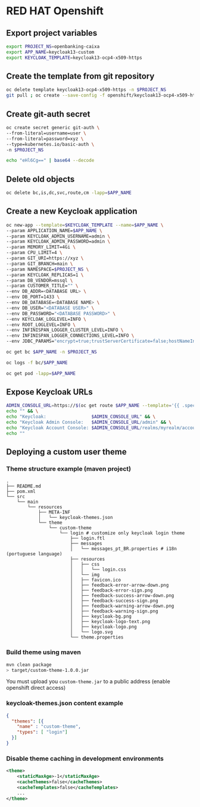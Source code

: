 # RED HAT Openshift

## Export project variables

```sh
export PROJECT_NS=openbanking-caixa
export APP_NAME=keycloak13-custom
export KEYCLOAK_TEMPLATE=keycloak13-ocp4-x509-https
```

## Create the template from git repository

```sh
oc delete template keycloak13-ocp4-x509-https -n $PROJECT_NS
git pull ; oc create --save-config -f openshift/keycloak13-ocp4-x509-https.yaml --namespace=$PROJECT_NS
```

## Create git-auth secret

```sh
oc create secret generic git-auth \
--from-literal=username=user \
--from-literal=password=xyz \
--type=kubernetes.io/basic-auth \
-n $PROJECT_NS
```

```sh
echo "eHl6Cg==" | base64 --decode
```

## Delete old objects

```sh
oc delete bc,is,dc,svc,route,cm -lapp=$APP_NAME
```

## Create a new Keycloak application

```sh
oc new-app --template=$KEYCLOAK_TEMPLATE --name=$APP_NAME \
--param APPLICATION_NAME=$APP_NAME \
--param KEYCLOAK_ADMIN_USERNAME=admin \
--param KEYCLOAK_ADMIN_PASSWORD=admin \
--param MEMORY_LIMIT=4Gi \
--param CPU_LIMIT=4 \
--param GIT_URI=https://xyz \
--param GIT_BRANCH=main \
--param NAMESPACE=$PROJECT_NS \
--param KEYCLOAK_REPLICAS=1 \
--param DB_VENDOR=mssql \
--param CUSTOMER_TITLE="" \
--env DB_ADDR=<DATABASE URL> \
--env DB_PORT=1433 \
--env DB_DATABASE=<DATABASE NAME> \
--env DB_USER="<DATABASE USER>" \
--env DB_PASSWORD="<DATABASE PASSWORD>" \
--env KEYCLOAK_LOGLEVEL=INFO \
--env ROOT_LOGLEVEL=INFO \
--env INFINISPAN_LOGGER_CLUSTER_LEVEL=INFO \
--env INFINISPAN_LOGGER_CONNECTIONS_LEVEL=INFO \
--env JDBC_PARAMS="encrypt=true;trustServerCertificate=false;hostNameInCertificate=*.database.windows.net;loginTimeout=30;"
```

```sh
oc get bc $APP_NAME -n $PROJECT_NS

oc logs -f bc/$APP_NAME

oc get pod -lapp=$APP_NAME
```

## Expose Keycloak URLs

```sh
ADMIN_CONSOLE_URL=https://$(oc get route $APP_NAME --template='{{ .spec.host }}')/auth && \
echo "" && \
echo "Keycloak:                 $ADMIN_CONSOLE_URL" && \
echo "Keycloak Admin Console:   $ADMIN_CONSOLE_URL/admin" && \
echo "Keycloak Account Console: $ADMIN_CONSOLE_URL/realms/myrealm/account" && \
echo ""
```

## Deploying a custom user theme

### Theme structure example (maven project)

```
.
├── README.md
├── pom.xml
└── src
    └── main
        └── resources
            ├── META-INF
            │   └── keycloak-themes.json
            └── theme
                └── custom-theme
                    └── login # customize only keycloak login theme
                        ├── login.ftl
                        ├── messages
                        │   └── messages_pt_BR.properties # i18n (portuguese language)
                        ├── resources
                        │   ├── css
                        │   │   └── login.css
                        │   └── img
                        │   ├── favicon.ico
                        │   ├── feedback-error-arrow-down.png
                        │   ├── feedback-error-sign.png
                        │   ├── feedback-success-arrow-down.png
                        │   ├── feedback-success-sign.png
                        │   ├── feedback-warning-arrow-down.png
                        │   ├── feedback-warning-sign.png
                        │   ├── keycloak-bg.png
                        │   ├── keycloak-logo-text.png
                        │   ├── keycloak-logo.png
                        │   └── logo.svg
                        └── theme.properties
```

### Build theme using maven

```sh
mvn clean package
> target/custom-theme-1.0.0.jar
```

You must upload you `custom-theme.jar` to a public address (enable openshift direct access)

### keycloak-themes.json content example

```json
{
  "themes": [{
    "name" : "custom-theme",
    "types": [ "login"]
  }]
}
```

### Disable theme caching in development environments

```xml
<theme>
    <staticMaxAge>-1</staticMaxAge>
    <cacheThemes>false</cacheThemes>
    <cacheTemplates>false</cacheTemplates>
    ...
</theme>
```
